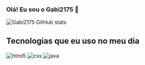 ### Olá! Eu sou o Gabi2175 👋

<!--
**Gabi2175/Gabi2175** is a ✨ _special_ ✨ repository because its `README.md` (this file) appears on your GitHub profile.

Here are some ideas to get you started:

- 🔭 Hoje eu trabalho com java
- 🌱 Atualmente estudando C#
- 📫 Meu email para contato é g.dalbem@pucrs.br ou gabrieldalbem2175@gmail.com
- 😄 Pronouns: ele/dele
-->

![Gabi2175 GitHub stats](https://github-readme-stats.vercel.app/api?username=Gabi2175&show_icons=true&theme=dracula&count_private=true)

## Tecnologias que eu uso no meu dia

<div style="display: inline_block">
  <img align="center" alt="html5" src="https://img.shields.io/badge/HTML5-E34F26?style=for-the-badge&logo=html5&logoColor=white" />
  <img align="center" alt="css" src="https://img.shields.io/badge/CSS3-1572B6?style=for-the-badge&logo=css3&logoColor=white" />
  <img align="center" alt="java" src="https://img.shields.io/badge/JavaScript-F7DF1E?style=for-the-badge&logo=javascript&logoColor=black" />
</div><br/>
